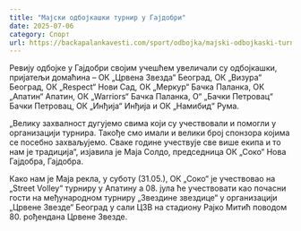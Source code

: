 ```yaml
---
title: "Мајски одбојкашки турнир у Гајдобри"
date: 2025-07-06
category: Спорт
url: https://backapalankavesti.com/sport/odbojka/majski-odbojkaski-turnir-u-gajdobri/
---
```


Ревију одбојке у Гајдобри својим учешћем увеличали су одбојкашки, пријатељи домаћина – ОК „Црвена Звезда“ Београд, ОК „Визура“ Београд, ОК „Respect“ Нови Сад, ОК „Меркур“ Бачка Паланка, ОК „Апатин“ Апатин, ОК „Warriors“ Бачка Паланка, О“ „Бачки Петровац“ Бачки Петровац, ОК „Инђија“ Инђија и ОК „Намибид“ Рума.

„Велику захвалност дугујемо свима који су учествовали и помогли у организацији турнира. Такође смо имали и велики број спонзора којима се посебно захваљујемо. Сваке године учествује све више екипа и то нам је традиција“, изјавила је Маја Солдо, председница ОК „Соко“ Нова Гајдобра, Гајдобра.

Како нам је Маја рекла, у суботу (31.05.), ОК „Соко“ је учествовао на „Street Volley“ турниру у Апатину а 08. јула ће учествовати као почасни гости на међународном турниру „Звездине звездице“ у организацији „Црвене Звезде“ Београд у сали ЦЗВ на стадиону Рајко Митић поводом 80. рођендана Црвене Звезде.
